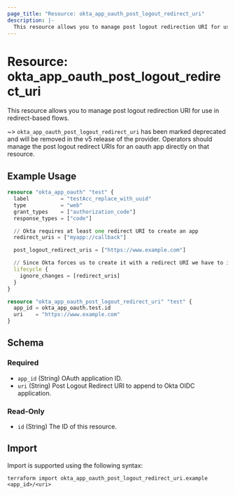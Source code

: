 ```yaml
---
page_title: "Resource: okta_app_oauth_post_logout_redirect_uri"
description: |-
  This resource allows you to manage post logout redirection URI for use in redirect-based flows.
---
```


# Resource: okta_app_oauth_post_logout_redirect_uri

This resource allows you to manage post logout redirection URI for use in redirect-based flows.

~> `okta_app_oauth_post_logout_redirect_uri` has been marked deprecated and will
be removed in the v5 release of the provider. Operators should manage the post
logout redirect URIs for an oauth app directly on that resource.

## Example Usage

```terraform
resource "okta_app_oauth" "test" {
  label          = "testAcc_replace_with_uuid"
  type           = "web"
  grant_types    = ["authorization_code"]
  response_types = ["code"]

  // Okta requires at least one redirect URI to create an app
  redirect_uris = ["myapp://callback"]

  post_logout_redirect_uris = ["https://www.example.com"]

  // Since Okta forces us to create it with a redirect URI we have to ignore future changes, they will be detected as config drift.
  lifecycle {
    ignore_changes = [redirect_uris]
  }
}

resource "okta_app_oauth_post_logout_redirect_uri" "test" {
  app_id = okta_app_oauth.test.id
  uri    = "https://www.example.com"
}
```

<!-- schema generated by tfplugindocs -->
## Schema

### Required

- `app_id` (String) OAuth application ID.
- `uri` (String) Post Logout Redirect URI to append to Okta OIDC application.

### Read-Only

- `id` (String) The ID of this resource.

## Import

Import is supported using the following syntax:

```shell
terraform import okta_app_oauth_post_logout_redirect_uri.example <app_id>/<uri>
```